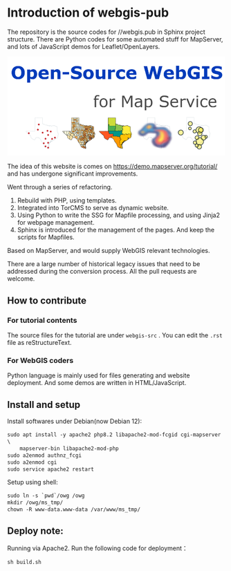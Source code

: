 # Introduction of webgis-pub


The repository is the source codes for //webgis.pub in Sphinx project structure.
There are Python codes for some automated stuff for MapServer, 
and lots of JavaScript demos for Leaflet/OpenLayers.

![webgis-pub logo](./webgis-src/webgis-logo.png)

The idea of this website is comes on https://demo.mapserver.org/tutorial/ 
and has undergone significant improvements.

Went through a series of refactoring.

1. Rebuild with PHP, using templates.
2. Integrated into TorCMS to serve as dynamic website.
3. Using Python to write the SSG for Mapfile processing,
   and using Jinja2 for webpage management.
4. Sphinx is introduced for the management of the pages.
   And keep the scripts for Mapfiles.

Based on MapServer, and would supply WebGIS relevant technologies.

There are a large number of historical legacy issues that need
to be addressed during the conversion process.
All the pull requests are welcome.

## How to contribute



### For tutorial contents


The source files for the tutorial are under ``webgis-src`` .
You can edit the ``.rst`` file as reStructureText.

### For WebGIS coders

Python language is mainly used for files generating and website deployment.
And some demos are written in HTML/JavaScript.


## Install and setup

Install softwares under Debian(now Debian 12):

    sudo apt install -y apache2 php8.2 libapache2-mod-fcgid cgi-mapserver \
		mapserver-bin libapache2-mod-php
    sudo a2enmod authnz_fcgi
    sudo a2enmod cgi
    sudo service apache2 restart

Setup using shell:

    sudo ln -s `pwd`/owg /owg
    mkdir /owg/ms_tmp/
    chown -R www-data.www-data /var/www/ms_tmp/


## Deploy note:


Running via Apache2. Run the following code for deployment：


    sh build.sh
